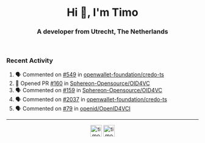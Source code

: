 <h1 align="center">Hi 👋, I'm Timo</h1>
<h3 align="center">A developer from Utrecht, The Netherlands</h3>
<br/>
<!-- https://github.com/rahuldkjain/github-profile-readme-generator --!>

<!--  <p align="left"><img src="https://github-readme-stats.vercel.app/api?username=timoglastra&show_icons=true&count_private=true&" alt="timoglastra" /></p> --!>

<!--
Github language stats
<p align="left"><img src="https://github-readme-stats.vercel.app/api/top-langs/?username=timoglastra&layout=compact" alt="timoglastra" /><p>
-->

<!-- Codestats language stats -->
<!-- <p align="left"><img src="https://codestats-readme.vercel.app/api/top-langs/?username=timoglastra&layout=compact&language_count=12" alt="timoglastra" /><p>    --!>
  
<h3>Recent Activity</h3>

<!--START_SECTION:activity-->
1. 🗣 Commented on [#549](https://github.com/openwallet-foundation/credo-ts/issues/549#issuecomment-2415873964) in [openwallet-foundation/credo-ts](https://github.com/openwallet-foundation/credo-ts)
2. 💪 Opened PR [#160](https://github.com/Sphereon-Opensource/OID4VC/pull/160) in [Sphereon-Opensource/OID4VC](https://github.com/Sphereon-Opensource/OID4VC)
3. 🗣 Commented on [#159](https://github.com/Sphereon-Opensource/OID4VC/pull/159#issuecomment-2413467075) in [Sphereon-Opensource/OID4VC](https://github.com/Sphereon-Opensource/OID4VC)
4. 🗣 Commented on [#2037](https://github.com/openwallet-foundation/credo-ts/pull/2037#issuecomment-2413450690) in [openwallet-foundation/credo-ts](https://github.com/openwallet-foundation/credo-ts)
5. 🗣 Commented on [#79](https://github.com/openid/OpenID4VCI/issues/79#issuecomment-2411739317) in [openid/OpenID4VCI](https://github.com/openid/OpenID4VCI)
<!--END_SECTION:activity-->

---

<p align="center">
<a href="https://twitter.com/timoglastra" target="blank"><img align="center" src="https://cdn.jsdelivr.net/npm/simple-icons@3.0.1/icons/twitter.svg" alt="timoglastra" height="30" width="30" /></a>
<a href="https://linkedin.com/in/timoglastra" target="blank"><img align="center" src="https://cdn.jsdelivr.net/npm/simple-icons@3.0.1/icons/linkedin.svg" alt="timoglastra" height="30" width="30" /></a>
</p>



